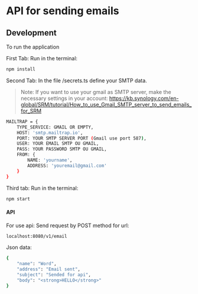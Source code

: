 # API for sending emails

## Development

To run the application

First Tab:
Run in the terminal:
```sh
npm install
```

Second Tab:
In the file /secrets.ts define your SMTP data.
> Note: If you want to use your gmail as SMTP server, make the necessary settings in your account: https://kb.synology.com/en-global/SRM/tutorial/How_to_use_Gmail_SMTP_server_to_send_emails_for_SRM

```sh
MAILTRAP = {
    TYPE_SERVICE: GMAIL OR EMPTY,
    HOST: 'smtp.mailtrap.io',
    PORT: YOUR SMTP SERVER PORT (Gmail use port 587),
    USER: YOUR EMAIL SMTP OU GMAIL,
    PASS: YOUR PASSWORD SMTP OU GMAIL,
    FROM: {
        NAME: 'yourname',
        ADDRESS: 'youremail@gmail.com'
    }
}
```

Third tab:
Run in the terminal:
```sh
npm start
```
#### API

For use api:
Send request by POST method for url:

```sh
localhost:8080/v1/email
```
Json data:
```sh
{
	"name": "Word",
	"address": "Email sent",
	"subject": "Sended for api",
	"body": "<strong>HELLO</strong>"
}
```

